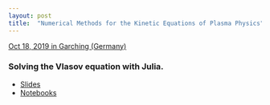 ```yaml
---
layout: post
title:  "Numerical Methods for the Kinetic Equations of Plasma Physics"
---
```


[Oct 18, 2019 in Garching (Germany)](https://www.ipp.mpg.de/NumKin2019)

### Solving the Vlasov equation with Julia. 

- [Slides](/Numkin2019/index.html)
- [Notebooks](https://github.com/juliavlasov/Numkin2019)
